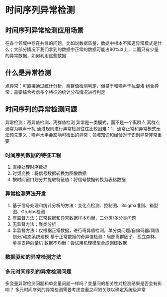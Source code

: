 # 时间序列异常检测
## 时间序列异常检测应用场景
在各个领域中存在共性的问题，比如说数据质量，数据中根本不知道异常模式是什么；大部分情况下我们拿到的数据中正常的数据可能占90%以上，二而只有少量的异常数据，如何利用这些数据
## 什么是异常检测
点异常：可直接通过统计分析、离群值检测判定，但易于和噪声干扰混淆
组合异常：需要综合考虑多个特征的统计分布情况进行判定
## 时间序列的异常检测问题
异常检测：奇异值检测、离群值检测
异常是一类模式，而不是一个离群点
离群点通常为噪声干扰
通过规则进行异常检测往往比较困难：1、通常正常和异常模式无法预先定义；噪声水平会影响可检出的异常；领域知识和经验对于识别异常非常重要
### 时间序列数据的特征工程
1. 直接处理时序数据
2. 时频变换：将信号数据转换为图像数据
3. 按时间窗口划分并提取特征值：将信号数据转换为表格数据

### 异常检测算法开发
1. 基于信号处理和统计分析的方法：变化点检测、控制图、3sigma准则、箱型图、Grubbs检测
2. 有监督方法：正常数据和异常数据样本均衡，二分类/多分类问题
3. 无监督方法：聚类分析
4. 半监督方法：仅根据正常数据，进行奇异值检测。单分类问题/自编码器/阈值划分/动态系统建模
   基于正常数据的奇异值检测：局部离群因子、孤立森林、单类支持向量机
数据不均衡：尝试用机理模型合成训练数据
   
### 数据驱动的异常检测方法

### 多元时间序列的异常检测问题
多变量异常检测问题和单变量问题一样吗？变量间的相关性对检测结果是否会有影响？
多元时间序列的异常检测需要考虑变量之间的关联以确定系统级异常
